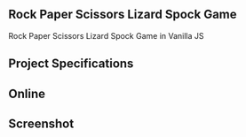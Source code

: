 ## Rock Paper Scissors Lizard Spock Game

Rock Paper Scissors Lizard Spock Game in Vanilla JS

## Project Specifications

## Online

## Screenshot
